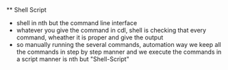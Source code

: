 ** Shell Script 
* shell in nth but the command line interface
* whatever you give the command in cdl, shell is checking that    every command, wheather it is proper and give the output
* so manually running the several commands, automation way we keep all the commands in step by step manner and we execute the commands in a script manner is nth but "Shell-Script"
